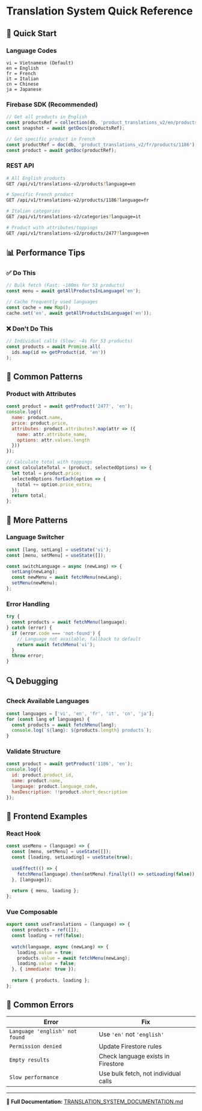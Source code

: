 # Translation System Quick Reference

## 🚀 Quick Start

### Language Codes
```
vi = Vietnamese (Default)
en = English
fr = French  
it = Italian
cn = Chinese
ja = Japanese
```

### Firebase SDK (Recommended)
```javascript
// Get all products in English
const productsRef = collection(db, 'product_translations_v2/en/products');
const snapshot = await getDocs(productsRef);

// Get specific product in French
const productRef = doc(db, 'product_translations_v2/fr/products/1186');
const product = await getDoc(productRef);
```

### REST API
```bash
# All English products
GET /api/v1/translations-v2/products?language=en

# Specific French product  
GET /api/v1/translations-v2/products/1186?language=fr

# Italian categories  
GET /api/v1/translations-v2/categories?language=it

# Product with attributes/toppings
GET /api/v1/translations-v2/products/2477?language=en
```

## 📊 Performance Tips

### ✅ Do This
```javascript
// Bulk fetch (Fast: ~100ms for 53 products)
const menu = await getAllProductsInLanguage('en');

// Cache frequently used languages
const cache = new Map();
cache.set('en', await getAllProductsInLanguage('en'));
```

### ❌ Don't Do This
```javascript
// Individual calls (Slow: ~4s for 53 products)
const products = await Promise.all(
  ids.map(id => getProduct(id, 'en'))
);
```

## 🔧 Common Patterns

### Product with Attributes
```javascript
const product = await getProduct('2477', 'en');
console.log({
  name: product.name,
  price: product.price,
  attributes: product.attributes?.map(attr => ({
    name: attr.attribute_name,
    options: attr.values.length
  }))
});

// Calculate total with toppings
const calculateTotal = (product, selectedOptions) => {
  let total = product.price;
  selectedOptions.forEach(option => {
    total += option.price_extra;
  });
  return total;
};
```

## 🔧 More Patterns

### Language Switcher
```javascript
const [lang, setLang] = useState('vi');
const [menu, setMenu] = useState([]);

const switchLanguage = async (newLang) => {
  setLang(newLang);
  const newMenu = await fetchMenu(newLang);
  setMenu(newMenu);
};
```

### Error Handling
```javascript
try {
  const products = await fetchMenu(language);
} catch (error) {
  if (error.code === 'not-found') {
    // Language not available, fallback to default
    return await fetchMenu('vi');
  }
  throw error;
}
```

## 🔍 Debugging

### Check Available Languages
```javascript
const languages = ['vi', 'en', 'fr', 'it', 'cn', 'ja'];
for (const lang of languages) {
  const products = await fetchMenu(lang);
  console.log(`${lang}: ${products.length} products`);
}
```

### Validate Structure
```javascript
const product = await getProduct('1186', 'en');
console.log({
  id: product.product_id,
  name: product.name,
  language: product.language_code,
  hasDescription: !!product.short_description
});
```

## 📱 Frontend Examples

### React Hook
```javascript
const useMenu = (language) => {
  const [menu, setMenu] = useState([]);
  const [loading, setLoading] = useState(true);
  
  useEffect(() => {
    fetchMenu(language).then(setMenu).finally(() => setLoading(false));
  }, [language]);
  
  return { menu, loading };
};
```

### Vue Composable
```javascript
export const useTranslations = (language) => {
  const products = ref([]);
  const loading = ref(false);
  
  watch(language, async (newLang) => {
    loading.value = true;
    products.value = await fetchMenu(newLang);
    loading.value = false;
  }, { immediate: true });
  
  return { products, loading };
};
```

## 🚨 Common Errors

| Error | Fix |
|-------|-----|
| `Language 'english' not found` | Use `'en'` not `'english'` |
| `Permission denied` | Update Firestore rules |
| `Empty results` | Check language exists in Firestore |
| `Slow performance` | Use bulk fetch, not individual calls |

---

**🔗 Full Documentation:** [TRANSLATION_SYSTEM_DOCUMENTATION.md](./TRANSLATION_SYSTEM_DOCUMENTATION.md)